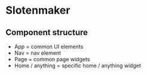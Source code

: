 # Slotenmaker

## Component structure

- App = common UI elements
- Nav = nav element
- Page = common page widgets
- Home / anything = specific home / anything widget
